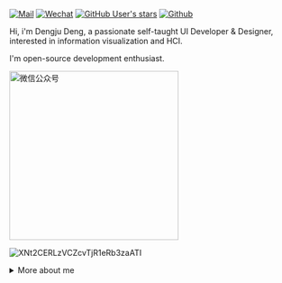 [![Mail](https://img.shields.io/badge/-wj871287@gmail.com-gray?style=flat-square&logo=gmail&logoColor=red&link=)](mailto:wj871287@gmail.com)
[![Wechat](https://img.shields.io/badge/-Turkyden-07c160?style=flat-square&logo=Wechat&logoColor=white&link=https://www.linkedin.com/in/dengju-deng-8707b7a5/)](https://www.linkedin.com/in/alexey-khachatryan-8707b7a5/)
[![GitHub User's stars](https://img.shields.io/github/stars/Turkyden?style=social)](https://github.com/Turkyden)
[![Github](https://img.shields.io/github/followers/Turkyden?label=Follow&style=social)](https://github.com/Turkyden)

Hi, i'm Dengju Deng, a passionate self-taught UI Developer & Designer, interested in information visualization and HCI. 

I'm open-source development enthusiast.

<!-- 
[![github](https://cdn.jsdelivr.net/gh/turkyden/md-resume/logo/social/github.png)](https://github.com/turkyden)&nbsp;&nbsp;
[![zhihu](https://cdn.jsdelivr.net/gh/turkyden/md-resume/logo/social/zhihu.png)](https://www.zhihu.com/people/a-ju-76)&nbsp;&nbsp;
[![segmentfault](https://cdn.jsdelivr.net/gh/turkyden/md-resume/logo/social/segmentfault.png)](https://segmentfault.com/u/turkyden)&nbsp;&nbsp;
[![juejin](https://cdn.jsdelivr.net/gh/turkyden/md-resume/logo/social/juejin.png)](https://juejin.im/user/1099167357484327)&nbsp;&nbsp;
[![yuque](https://cdn.jsdelivr.net/gh/turkyden/md-resume/logo/social/yuque.png)](https://www.yuque.com/turkyden)&nbsp;&nbsp;
[![stackoverflow](https://cdn.jsdelivr.net/gh/turkyden/md-resume/logo/social/stackoverflow.png)](https://stackoverflow.com/users/9764081/turkyden)&nbsp;&nbsp;
[![codepen](https://cdn.jsdelivr.net/gh/turkyden/md-resume/logo/social/codepen.png)](https://codepen.io/turkyden)&nbsp;&nbsp;
[![codesandbox](https://cdn.jsdelivr.net/gh/turkyden/md-resume/logo/social/codesandbox.png)](https://codesandbox.io/u/turkyden)&nbsp;&nbsp;
[![dribbble](https://cdn.jsdelivr.net/gh/turkyden/md-resume/logo/social/dribbble.png)](https://dribbble.com/turkyden)&nbsp;&nbsp; -->

<img width="300" alt="微信公众号" src="https://github.com/user-attachments/assets/58fce8cf-96bd-4628-be3e-f979bd2903e1">

![XNt2CERLzVCZcvTjR1eRb3zaATI](https://github.com/user-attachments/assets/6bf02593-b2c0-4308-a3a2-8574c5857924)

<!-- <img width="300" src="https://user-images.githubusercontent.com/24560160/194598238-02951753-7d7e-4768-8db6-672ffc080aeb.png"> -->

<details>

<summary>More about me</summary>

<br/>

[![Anurag's github stats](https://github-readme-stats.vercel.app/api?username=Turkyden)](https://github.com/Turkyden)

| 代表作 | 简介 |
| -------- | -------- |
| [react-darkreader](https://github.com/Turkyden/react-darkreader) | 🌓 A React Hook for adding a dark / night mode to your site. |
| [watermark-pro](https://github.com/Turkyden/watermark-pro) | 💦 保护您的敏感信息，一款所见即所得的证件加水印工具 |
| [tiny-procode](https://github.com/Turkyden/tiny-procode) | ⚡ A procode solution for SPA (Single Page Application) |
| [wechat-link](https://github.com/Turkyden/wechat-link) | 🥕 微信公众号无法外链怎么办？一行代码搞定长按识别二维码 |
| [handsome-elements](https://github.com/Turkyden/handsome-elements) | 💠 企业级中后台看板物料组件库 |
| [印记中文·核心成员](https://github.com/docschina) | 🀄 深入挖掘国外前端新领域，为中国 Web 前端开发人员提供优质文档！ |

正在通过 https://web.dev/learn 与 [IDVX LAB](https://space.bilibili.com/1128138976?spm_id_from=333.788.b_765f7570696e666f.2) 学习前端技术。
  
https://user-images.githubusercontent.com/24560160/120431173-b5fc4e80-c3aa-11eb-8a60-7b2967906972.mp4
  
</details>

<!-- 
2025-03-15

> — *Brian W. Kernighan and P. J. Plaugher*
-->
